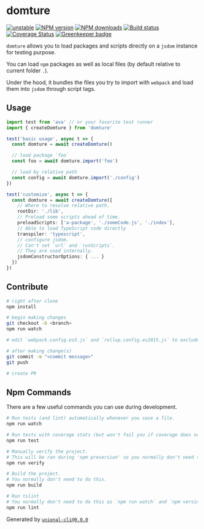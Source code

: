 # domture

[![unstable][unstable-image]][unstable-url]
[![NPM version][npm-image]][npm-url]
[![NPM downloads][downloads-image]][downloads-url]
[![Build status][travis-image]][travis-url]
[![Coverage Status][coveralls-image]][coveralls-url]
[![Greenkeeper badge][greenkeeper-image]][greenkeeper-url]

`domture` allows you to load packages and scripts directly on a `jsdom` instance for testing purpose.

You can load `npm` packages as well as local files (by default relative to current folder `.`).

Under the hood, it bundles the files you try to import with `webpack` and load them into `jsdom` through script tags.

## Usage

```ts
import test from 'ava' // or your favorite test runner
import { createDomture } from 'domture'

test('basic usage', async t => {
  const domture = await createDomture()

  // load package `foo`
  const foo = await domture.import('foo')

  // load by relative path
  const config = await domture.import('./config')
})

test('customize', async t => {
  const domture = await createDomture({
    // Where to resolve relative path.
    rootDir: './lib',
    // Preload some scripts ahead of time.
    preloadScripts: ['a-package', './someCode.js', './index'],
    // Able to load TypeScript code directly
    transpiler: 'typescript',
    // configure jsdom.
    // Can't set `url` and `runScripts`.
    // They are used internally.
    jsdomConstructorOptions: { ... }
  })
})
```

## Contribute

```sh
# right after clone
npm install

# begin making changes
git checkout -b <branch>
npm run watch

# edit `webpack.config.es5.js` and `rollup.config.es2015.js` to exclude dependencies for the bundle if needed

# after making change(s)
git commit -m "<commit message>"
git push

# create PR
```

## Npm Commands

There are a few useful commands you can use during development.

```sh
# Run tests (and lint) automatically whenever you save a file.
npm run watch

# Run tests with coverage stats (but won't fail you if coverage does not meet criteria)
npm run test

# Manually verify the project.
# This will be ran during 'npm preversion' so you normally don't need to run this yourself.
npm run verify

# Build the project.
# You normally don't need to do this.
npm run build

# Run tslint
# You normally don't need to do this as `npm run watch` and `npm version` will automatically run lint for you.
npm run lint
```

Generated by [`unional-cli@0.0.0`](https://github.com/unional/unional-cli)

[unstable-image]: http://badges.github.io/stability-badges/dist/unstable.svg
[unstable-url]: http://github.com/badges/stability-badges
[npm-image]: https://img.shields.io/npm/v/domture.svg?style=flat
[npm-url]: https://npmjs.org/package/domture
[downloads-image]: https://img.shields.io/npm/dm/domture.svg?style=flat
[downloads-url]: https://npmjs.org/package/domture
[travis-image]: https://img.shields.io/travis/unional/domture.svg?style=flat
[travis-url]: https://travis-ci.org/unional/domture
[coveralls-image]: https://coveralls.io/repos/github/unional/domture/badge.svg
[coveralls-url]: https://coveralls.io/github/unional/domture
[greenkeeper-image]: https://badges.greenkeeper.io/unional/domture.svg
[greenkeeper-url]: https://greenkeeper.io/
